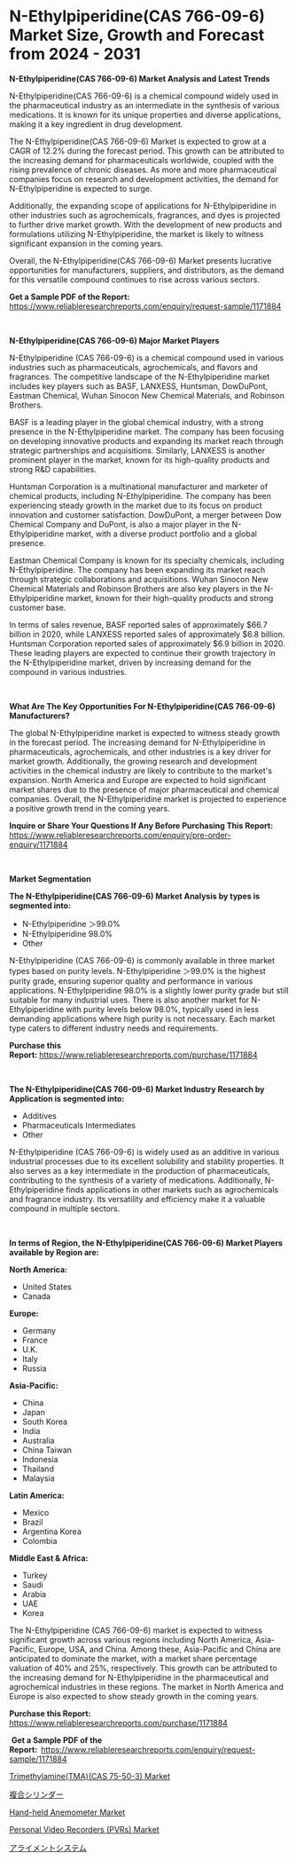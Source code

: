 <p><h1>N-Ethylpiperidine(CAS 766-09-6) Market Size, Growth and Forecast from 2024 - 2031</h1></p><p><strong>N-Ethylpiperidine(CAS 766-09-6) Market Analysis and Latest Trends</strong></p>
<p><p>N-Ethylpiperidine(CAS 766-09-6) is a chemical compound widely used in the pharmaceutical industry as an intermediate in the synthesis of various medications. It is known for its unique properties and diverse applications, making it a key ingredient in drug development.</p><p>The N-Ethylpiperidine(CAS 766-09-6) Market is expected to grow at a CAGR of 12.2% during the forecast period. This growth can be attributed to the increasing demand for pharmaceuticals worldwide, coupled with the rising prevalence of chronic diseases. As more and more pharmaceutical companies focus on research and development activities, the demand for N-Ethylpiperidine is expected to surge.</p><p>Additionally, the expanding scope of applications for N-Ethylpiperidine in other industries such as agrochemicals, fragrances, and dyes is projected to further drive market growth. With the development of new products and formulations utilizing N-Ethylpiperidine, the market is likely to witness significant expansion in the coming years.</p><p>Overall, the N-Ethylpiperidine(CAS 766-09-6) Market presents lucrative opportunities for manufacturers, suppliers, and distributors, as the demand for this versatile compound continues to rise across various sectors.</p></p>
<p><strong>Get a Sample PDF of the Report:&nbsp;</strong> <a href="https://www.reliableresearchreports.com/enquiry/request-sample/1171884">https://www.reliableresearchreports.com/enquiry/request-sample/1171884</a></p>
<p>&nbsp;</p>
<p><strong>N-Ethylpiperidine(CAS 766-09-6) Major Market Players</strong></p>
<p><p>N-Ethylpiperidine (CAS 766-09-6) is a chemical compound used in various industries such as pharmaceuticals, agrochemicals, and flavors and fragrances. The competitive landscape of the N-Ethylpiperidine market includes key players such as BASF, LANXESS, Huntsman, DowDuPont, Eastman Chemical, Wuhan Sinocon New Chemical Materials, and Robinson Brothers.</p><p>BASF is a leading player in the global chemical industry, with a strong presence in the N-Ethylpiperidine market. The company has been focusing on developing innovative products and expanding its market reach through strategic partnerships and acquisitions. Similarly, LANXESS is another prominent player in the market, known for its high-quality products and strong R&D capabilities.</p><p>Huntsman Corporation is a multinational manufacturer and marketer of chemical products, including N-Ethylpiperidine. The company has been experiencing steady growth in the market due to its focus on product innovation and customer satisfaction. DowDuPont, a merger between Dow Chemical Company and DuPont, is also a major player in the N-Ethylpiperidine market, with a diverse product portfolio and a global presence.</p><p>Eastman Chemical Company is known for its specialty chemicals, including N-Ethylpiperidine. The company has been expanding its market reach through strategic collaborations and acquisitions. Wuhan Sinocon New Chemical Materials and Robinson Brothers are also key players in the N-Ethylpiperidine market, known for their high-quality products and strong customer base.</p><p>In terms of sales revenue, BASF reported sales of approximately $66.7 billion in 2020, while LANXESS reported sales of approximately $6.8 billion. Huntsman Corporation reported sales of approximately $6.9 billion in 2020. These leading players are expected to continue their growth trajectory in the N-Ethylpiperidine market, driven by increasing demand for the compound in various industries.</p></p>
<p>&nbsp;</p>
<p><strong>What Are The Key Opportunities For N-Ethylpiperidine(CAS 766-09-6) Manufacturers?</strong></p>
<p><p>The global N-Ethylpiperidine market is expected to witness steady growth in the forecast period. The increasing demand for N-Ethylpiperidine in pharmaceuticals, agrochemicals, and other industries is a key driver for market growth. Additionally, the growing research and development activities in the chemical industry are likely to contribute to the market's expansion. North America and Europe are expected to hold significant market shares due to the presence of major pharmaceutical and chemical companies. Overall, the N-Ethylpiperidine market is projected to experience a positive growth trend in the coming years.</p></p>
<p><strong>Inquire or Share Your Questions If Any Before Purchasing This Report:</strong> <a href="https://www.reliableresearchreports.com/enquiry/pre-order-enquiry/1171884">https://www.reliableresearchreports.com/enquiry/pre-order-enquiry/1171884</a></p>
<p>&nbsp;</p>
<p><strong>Market Segmentation</strong></p>
<p><strong>The N-Ethylpiperidine(CAS 766-09-6) Market Analysis by types is segmented into:</strong></p>
<p><ul><li>N-Ethylpiperidine ＞99.0%</li><li>N-Ethylpiperidine 98.0%</li><li>Other</li></ul></p>
<p><p>N-Ethylpiperidine (CAS 766-09-6) is commonly available in three market types based on purity levels. N-Ethylpiperidine ＞99.0% is the highest purity grade, ensuring superior quality and performance in various applications. N-Ethylpiperidine 98.0% is a slightly lower purity grade but still suitable for many industrial uses. There is also another market for N-Ethylpiperidine with purity levels below 98.0%, typically used in less demanding applications where high purity is not necessary. Each market type caters to different industry needs and requirements.</p></p>
<p><strong>Purchase this Report:&nbsp;</strong><a href="https://www.reliableresearchreports.com/purchase/1171884">https://www.reliableresearchreports.com/purchase/1171884</a></p>
<p>&nbsp;</p>
<p><strong>The N-Ethylpiperidine(CAS 766-09-6) Market Industry Research by Application is segmented into:</strong></p>
<p><ul><li>Additives</li><li>Pharmaceuticals Intermediates</li><li>Other</li></ul></p>
<p><p>N-Ethylpiperidine (CAS 766-09-6) is widely used as an additive in various industrial processes due to its excellent solubility and stability properties. It also serves as a key intermediate in the production of pharmaceuticals, contributing to the synthesis of a variety of medications. Additionally, N-Ethylpiperidine finds applications in other markets such as agrochemicals and fragrance industry. Its versatility and efficiency make it a valuable compound in multiple sectors.</p></p>
<p>&nbsp;</p>
<p><strong>In terms of Region, the N-Ethylpiperidine(CAS 766-09-6) Market Players available by Region are:</strong></p>
<p>
    <p> <strong> North America: </strong>
        <ul>
            <li>United States</li>
            <li>Canada</li>
        </ul>
        </p> 
    <p> <strong> Europe: </strong>
        <ul>
            <li>Germany</li>
            <li>France</li>
            <li>U.K.</li>
            <li>Italy</li>
            <li>Russia</li>
        </ul>
        </p> 
    <p> <strong> Asia-Pacific: </strong>
        <ul>
            <li>China</li>
            <li>Japan</li>
            <li>South Korea</li>
            <li>India</li>
            <li>Australia</li>
            <li>China Taiwan</li>
            <li>Indonesia</li>
            <li>Thailand</li>
            <li>Malaysia</li>
        </ul>
        </p> 
    <p> <strong> Latin America: </strong>
        <ul>
            <li>Mexico</li>
            <li>Brazil</li>
            <li>Argentina Korea</li>
            <li>Colombia</li>
        </ul>
        </p> 
    <p> <strong> Middle East & Africa: </strong>
        <ul>
            <li>Turkey</li>
            <li>Saudi</li>
            <li>Arabia</li>
            <li>UAE</li>
            <li>Korea</li>
        </ul>
    </p>
    </p>
<p><p>The N-Ethylpiperidine (CAS 766-09-6) market is expected to witness significant growth across various regions including North America, Asia-Pacific, Europe, USA, and China. Among these, Asia-Pacific and China are anticipated to dominate the market, with a market share percentage valuation of 40% and 25%, respectively. This growth can be attributed to the increasing demand for N-Ethylpiperidine in the pharmaceutical and agrochemical industries in these regions. The market in North America and Europe is also expected to show steady growth in the coming years.</p></p>
<p><strong>Purchase this Report: </strong><a href="https://www.reliableresearchreports.com/purchase/1171884">https://www.reliableresearchreports.com/purchase/1171884</a></p>
<p>&nbsp;<strong>Get a Sample PDF of the Report:&nbsp;&nbsp;</strong><a href="https://www.reliableresearchreports.com/enquiry/request-sample/1171884">https://www.reliableresearchreports.com/enquiry/request-sample/1171884</a></p>
<p><strong></strong></p>
<p><p><a href="https://github.com/wusalecollins540tpqoz/Market-Research-Report-List-1/blob/main/trimethylaminetmacas-75-50-3-market.md">Trimethylamine(TMA)(CAS 75-50-3) Market</a></p><p><a href="https://medium.com/@eunawiegad2023/%E8%A4%87%E5%90%88%E3%82%B7%E3%83%AA%E3%83%B3%E3%83%80%E3%83%BC%E3%81%AE%E5%B8%82%E5%A0%B4%E6%8C%87%E6%A8%99%E3%81%AE%E8%A7%A3%E8%AA%AD-%E5%B8%82%E5%A0%B4%E3%82%B7%E3%82%A7%E3%82%A2-%E3%83%88%E3%83%AC%E3%83%B3%E3%83%89-%E6%88%90%E9%95%B7%E3%83%91%E3%82%BF%E3%83%BC%E3%83%B3-7aecfe9e0708">複合シリンダー</a></p><p><a href="https://issuu.com/reportprime-2/docs/hand-held-anemometer-market-size-2030.pptx">Hand-held Anemometer Market</a></p><p><a href="https://issuu.com/reportprime-2/docs/personal-video-recorders-pvrs-market-size-2030.ppt">Personal Video Recorders (PVRs) Market</a></p><p><a href="https://medium.com/@saigekulas/%E3%82%A2%E3%83%A9%E3%82%A4%E3%83%A1%E3%83%B3%E3%83%88%E3%82%B7%E3%82%B9%E3%83%86%E3%83%A0%E5%B8%82%E5%A0%B4%E3%81%AE%E5%B1%95%E6%9C%9B-%E7%94%A3%E6%A5%AD%E3%81%AE%E6%A6%82%E8%A6%81%E3%81%A8%E4%BA%88%E6%B8%AC-2024%E5%B9%B4%E3%81%8B%E3%82%892031%E5%B9%B4-a53fc90ad5d5">アライメントシステム</a></p></p>